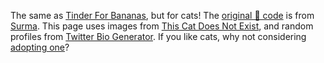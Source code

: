 The same as [Tinder For Bananas](https://tinderforbananas.com/), but for cats! The [original 🍌 code](https://github.com/surma/tinderforbananas.com) is from [Surma](https://twitter.com/DasSurma).
This page uses images from [This Cat Does Not Exist](https://thiscatdoesnotexist.com/), and random profiles from [Twitter Bio Generator](https://www.twitterbiogenerator.com/generate).
If you like cats, why not considering [adopting one](https://www.google.com/search?q=cat+shelters+near+me)?

<!---
CatinderCTO/CatinderCTO is a ✨ special ✨ repository because its `README.md` (this file) appears on your GitHub profile.
You can click the Preview link to take a look at your changes.
--->
